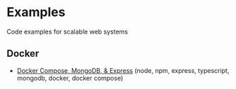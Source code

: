 # Examples

Code examples for scalable web systems

## Docker

- [Docker Compose, MongoDB, & Express](https://github.com/scalable-web-systems/ex-docker-with-mongodb) (node, npm, express, typescript, mongodb, docker, docker compose)

